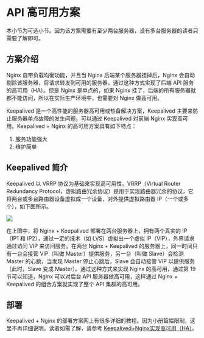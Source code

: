 # API 高可用方案

本小节为可选小节。因为该方案需要有至少两台服务器，没有多台服务器的读者只需要了解即可。

## 方案介绍

Nginx 自带负载均衡功能，并且当 Nginx 后端某个服务器挂掉后，Nginx 会自动剔除该服务器，将请求转发到可用的服务器，通过这种方式实现了后端 API 服务的高可用（HA）。但是 Nginx 是单点的，如果 Nginx 挂了，后端的所有服务器就都不能访问，所以在实际生产环境中，也需要对 Nginx 做高可用。

Keepalived 是一个高性能的服务器高可用或热备解决方案，Keepalived 主要来防止服务器单点故障的发生问题，可以通过 Keepalived 对前端 Nginx 实现高可用。Keepalived + Nginx 的高可用方案具有如下特点：

1. 服务功能强大
2. 维护简单

## Keepalived 简介

Keepalived 以 VRRP 协议为基础来实现高可用性。VRRP（Virtual Router Redundancy Protocol，虚拟路由冗余协议）是用于实现路由器冗余的协议，它将两台或多台路由器设备虚拟成一个设备，对外提供虚拟路由器 IP（一个或多个），如下图所示。

![](https://user-gold-cdn.xitu.io/2018/6/5/163cec3864bd8244?w=2316&h=663&f=png&s=101125)

在上图中，将 Nginx + Keepalived 部署在两台服务器上，拥有两个真实的 IP（IP1 和 IP2），通过一定的技术（如 LVS）虚拟出一个虚拟 IP（VIP），外界请求通过访问 VIP 来访问服务。在两台 Nginx + Keepalived 的服务器上，同一时间只有一台会接管 VIP（叫做 Master）提供服务，另一台（叫做 Slave）会检测 Master 的心跳，当发现 Master 停止心跳后，Slave 会自动接管 VIP 以提供服务（此时，Slave 变成 Master）。通过这种方式来实现 Nginx 的高可用，通过第 19 节可以知道，Nginx 可以对后台 API 服务器做高可用，这样通过 Nginx + Keepalived 的组合方案就实现了整个 API 集群的高可用。

## 部署

Keepalived + Nginx 的部署方案网上有很多详细的教程。因为小册篇幅限制，这里不再详细说明，读者如需了解，请参考 [Keepalived+Nginx实现高可用（HA）](https://blog.csdn.net/xyang81/article/details/52556886)。